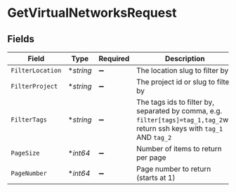 # GetVirtualNetworksRequest


## Fields

| Field                                                                                                                       | Type                                                                                                                        | Required                                                                                                                    | Description                                                                                                                 |
| --------------------------------------------------------------------------------------------------------------------------- | --------------------------------------------------------------------------------------------------------------------------- | --------------------------------------------------------------------------------------------------------------------------- | --------------------------------------------------------------------------------------------------------------------------- |
| `FilterLocation`                                                                                                            | **string*                                                                                                                   | :heavy_minus_sign:                                                                                                          | The location slug to filter by                                                                                              |
| `FilterProject`                                                                                                             | **string*                                                                                                                   | :heavy_minus_sign:                                                                                                          | The project id or slug to filter by                                                                                         |
| `FilterTags`                                                                                                                | **string*                                                                                                                   | :heavy_minus_sign:                                                                                                          | The tags ids to filter by, separated by comma, e.g. `filter[tags]=tag_1,tag_2`will return ssh keys with `tag_1` AND `tag_2` |
| `PageSize`                                                                                                                  | **int64*                                                                                                                    | :heavy_minus_sign:                                                                                                          | Number of items to return per page                                                                                          |
| `PageNumber`                                                                                                                | **int64*                                                                                                                    | :heavy_minus_sign:                                                                                                          | Page number to return (starts at 1)                                                                                         |